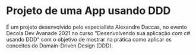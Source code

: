 # Projeto de uma App usando DDD
É um projeto desenvolvido pelo especialista Alexandre Daccas, no evento Decola Dev Avanade 2021 no curso "Desenvolvendo sua aplicação com c# usando DDD" com o objetivo de mostrar na prática como aplicar os conceitos do Domain-Driven Design (DDD).
